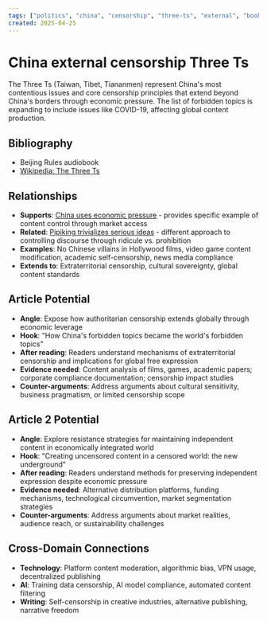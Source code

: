```yaml
---
tags: ["politics", "china", "censorship", "three-ts", "external", "book"]
created: 2025-04-25
---
```


# China external censorship Three Ts

The Three Ts (Taiwan, Tibet, Tiananmen) represent China's most contentious issues and core censorship principles that extend beyond China's borders through economic pressure. The list of forbidden topics is expanding to include issues like COVID-19, affecting global content production.

## Bibliography

- Beijing Rules audiobook
- [Wikipedia: The Three Ts](https://en.wikipedia.org/wiki/The_Three_Ts)

## Relationships
- **Supports**: [China uses economic pressure](politics-china-economic-pressure.md) - provides specific example of content control through market access
- **Related**: [Pipiking trivializes serious ideas](politics-pipiking-meaning-sabotage.md) - different approach to controlling discourse through ridicule vs. prohibition
- **Examples**: No Chinese villains in Hollywood films, video game content modification, academic self-censorship, news media compliance
- **Extends to**: Extraterritorial censorship, cultural sovereignty, global content standards

## Article Potential
- **Angle**: Expose how authoritarian censorship extends globally through economic leverage
- **Hook**: "How China's forbidden topics became the world's forbidden topics"
- **After reading**: Readers understand mechanisms of extraterritorial censorship and implications for global free expression
- **Evidence needed**: Content analysis of films, games, academic papers; corporate compliance documentation; censorship impact studies
- **Counter-arguments**: Address arguments about cultural sensitivity, business pragmatism, or limited censorship scope

## Article 2 Potential
- **Angle**: Explore resistance strategies for maintaining independent content in economically integrated world
- **Hook**: "Creating uncensored content in a censored world: the new underground"
- **After reading**: Readers understand methods for preserving independent expression despite economic pressure
- **Evidence needed**: Alternative distribution platforms, funding mechanisms, technological circumvention, market segmentation strategies
- **Counter-arguments**: Address arguments about market realities, audience reach, or sustainability challenges

## Cross-Domain Connections
- **Technology**: Platform content moderation, algorithmic bias, VPN usage, decentralized publishing
- **AI**: Training data censorship, AI model compliance, automated content filtering
- **Writing**: Self-censorship in creative industries, alternative publishing, narrative freedom